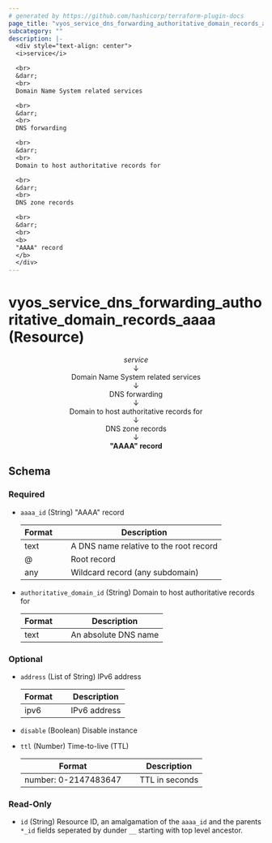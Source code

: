 ```yaml
---
# generated by https://github.com/hashicorp/terraform-plugin-docs
page_title: "vyos_service_dns_forwarding_authoritative_domain_records_aaaa Resource - vyos"
subcategory: ""
description: |-
  <div style="text-align: center">
  <i>service</i>

  <br>
  &darr;
  <br>
  Domain Name System related services

  <br>
  &darr;
  <br>
  DNS forwarding

  <br>
  &darr;
  <br>
  Domain to host authoritative records for

  <br>
  &darr;
  <br>
  DNS zone records

  <br>
  &darr;
  <br>
  <b>
  "AAAA" record
  </b>
  </div>
---
```


# vyos_service_dns_forwarding_authoritative_domain_records_aaaa (Resource)

<div style="text-align: center">
<i>service</i>

<br>
&darr;
<br>
Domain Name System related services

<br>
&darr;
<br>
DNS forwarding

<br>
&darr;
<br>
Domain to host authoritative records for

<br>
&darr;
<br>
DNS zone records

<br>
&darr;
<br>
<b>
"AAAA" record
</b>
</div>



<!-- schema generated by tfplugindocs -->
## Schema

### Required

- `aaaa_id` (String) "AAAA" record

    |  Format &emsp; | Description  |
    |----------|---------------|
    |  text  &emsp; |  A DNS name relative to the root record  |
    |  @  &emsp; |  Root record  |
    |  any  &emsp; |  Wildcard record (any subdomain)  |
- `authoritative_domain_id` (String) Domain to host authoritative records for

    |  Format &emsp; | Description  |
    |----------|---------------|
    |  text  &emsp; |  An absolute DNS name  |

### Optional

- `address` (List of String) IPv6 address

    |  Format &emsp; | Description  |
    |----------|---------------|
    |  ipv6  &emsp; |  IPv6 address  |
- `disable` (Boolean) Disable instance
- `ttl` (Number) Time-to-live (TTL)

    |  Format &emsp; | Description  |
    |----------|---------------|
    |  number: 0-2147483647  &emsp; |  TTL in seconds  |

### Read-Only

- `id` (String) Resource ID, an amalgamation of the `aaaa_id` and the parents `*_id` fields seperated by dunder `__` starting with top level ancestor.
